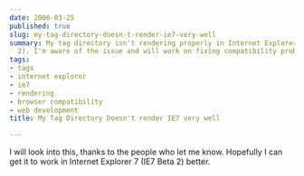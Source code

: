 ```yaml
---
date: 2006-03-25
published: true
slug: my-tag-directory-doesn-t-render-ie7-very-well
summary: My tag directory isn't rendering properly in Internet Explorer 7 (IE7 Beta
  2). I'm aware of the issue and will work on fixing compatibility problems.
tags:
- tags
- internet explorer
- ie7
- rendering
- browser compatibility
- web development
title: My Tag Directory Doesn't render IE7 very well

---
```

I will look into this, thanks to the people who let me know.  Hopefully I can get it to work in Internet Explorer 7 (IE7 Beta 2) better.<p />

